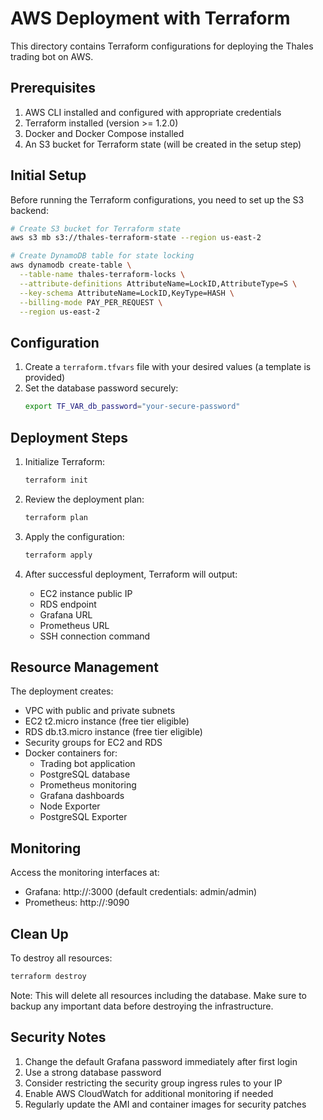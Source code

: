 # AWS Deployment with Terraform

This directory contains Terraform configurations for deploying the Thales trading bot on AWS.

## Prerequisites

1. AWS CLI installed and configured with appropriate credentials
2. Terraform installed (version >= 1.2.0)
3. Docker and Docker Compose installed
4. An S3 bucket for Terraform state (will be created in the setup step)

## Initial Setup

Before running the Terraform configurations, you need to set up the S3 backend:

```bash
# Create S3 bucket for Terraform state
aws s3 mb s3://thales-terraform-state --region us-east-2

# Create DynamoDB table for state locking
aws dynamodb create-table \
  --table-name thales-terraform-locks \
  --attribute-definitions AttributeName=LockID,AttributeType=S \
  --key-schema AttributeName=LockID,KeyType=HASH \
  --billing-mode PAY_PER_REQUEST \
  --region us-east-2
```

## Configuration

1. Create a `terraform.tfvars` file with your desired values (a template is provided)
2. Set the database password securely:
   ```bash
   export TF_VAR_db_password="your-secure-password"
   ```

## Deployment Steps

1. Initialize Terraform:
   ```bash
   terraform init
   ```

2. Review the deployment plan:
   ```bash
   terraform plan
   ```

3. Apply the configuration:
   ```bash
   terraform apply
   ```

4. After successful deployment, Terraform will output:
   - EC2 instance public IP
   - RDS endpoint
   - Grafana URL
   - Prometheus URL
   - SSH connection command

## Resource Management

The deployment creates:
- VPC with public and private subnets
- EC2 t2.micro instance (free tier eligible)
- RDS db.t3.micro instance (free tier eligible)
- Security groups for EC2 and RDS
- Docker containers for:
  - Trading bot application
  - PostgreSQL database
  - Prometheus monitoring
  - Grafana dashboards
  - Node Exporter
  - PostgreSQL Exporter

## Monitoring

Access the monitoring interfaces at:
- Grafana: http://<ec2-ip>:3000 (default credentials: admin/admin)
- Prometheus: http://<ec2-ip>:9090

## Clean Up

To destroy all resources:
```bash
terraform destroy
```

Note: This will delete all resources including the database. Make sure to backup any important data before destroying the infrastructure.

## Security Notes

1. Change the default Grafana password immediately after first login
2. Use a strong database password
3. Consider restricting the security group ingress rules to your IP
4. Enable AWS CloudWatch for additional monitoring if needed
5. Regularly update the AMI and container images for security patches
